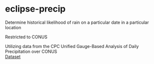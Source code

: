 # eclipse-precip
Determine historical likelihood of rain on a particular date in a particular location

Restricted to CONUS

Utilizing data from the CPC Unified Gauge-Based Analysis of Daily Precipitation over CONUS <br>
[Dataset](https://psl.noaa.gov/data/gridded/data.unified.daily.conus.html)
